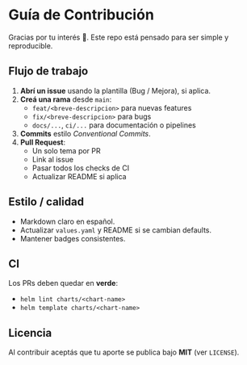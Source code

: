 # Guía de Contribución

Gracias por tu interés 🙌. Este repo está pensado para ser simple y reproducible.

## Flujo de trabajo
1. **Abrí un issue** usando la plantilla (Bug / Mejora), si aplica.
2. **Creá una rama** desde `main`:
   - `feat/<breve-descripcion>` para nuevas features
   - `fix/<breve-descripcion>` para bugs
   - `docs/...`, `ci/...` para documentación o pipelines
3. **Commits** estilo *Conventional Commits*.
4. **Pull Request**:
   - Un solo tema por PR
   - Link al issue
   - Pasar todos los checks de CI
   - Actualizar README si aplica

## Estilo / calidad
- Markdown claro en español.
- Actualizar `values.yaml` y README si se cambian defaults.
- Mantener badges consistentes.

## CI
Los PRs deben quedar en **verde**:
- `helm lint charts/<chart-name>`
- `helm template charts/<chart-name>`

## Licencia
Al contribuir aceptás que tu aporte se publica bajo **MIT** (ver `LICENSE`).
